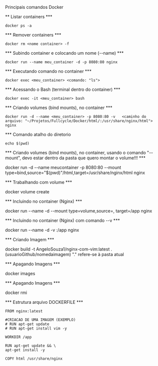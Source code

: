 Principais comandos Docker

** Listar containers *** 

    docker ps -a

*** Remover containers *** 

    docker rm <nome container> -f

*** Subindo container e colocando um nome (--name) ***

    docker run --name meu_container -d -p 8080:80 nginx  

*** Executando comando no container ***

    docker exec <meu_container> <comando: "ls">

*** Acessando o Bash (terminal dentro do container) ***

    docker exec -it <meu_container> bash

*** Criando volumes (bind mounts), no container ***

    docker run -d --name <meu_container> -p 8080:80 -v   <caminho do arquivo: "~/Projetos/Fullcycle/Docker/html/:/usr/share/nginx/html"> nginx

*** Comando atalho do diretorio

    echo $(pwd)

*** Criando volumes (bind mounts), no container, usando o comando "--mount", devo estar dentro da pasta que quero montar o volume!!! ***

  docker run -d --name meucontainer -p 8080:80 --mount type=bind,source="$(pwd)"/html,target=/usr/share/nginx/html nginx

*** Trabalhando com volume ***

 docker volume create <nome volume>

*** Incluindo no container (Nginx) ***

 docker run --name <meucontainer> -d --mount type=volume,source=<meuvolume>, target=/app nginx


*** Incluindo no container (Nginx) com comando --v ***

 docker run --name <meucontainer> -d -v <meuvolume>:/app nginx


*** Criando Imagem ***

  docker build -t AngeloSouza1/nginx-com-vim:latest .
                    (usuarioGithub/nomedaimagem)
                    "." refere-se à pasta atual

*** Apagando Imagens ***

 docker images

*** Apagando Imagens ***

 docker rmi <imagem>

*** Estrutura arquivo DOCKERFILE ***

    FROM nginx:latest

    #CRIACAO DE UMA IMAGEM (EXEMPLO)
    # RUN apt-get update
    # RUN apt-get install vim -y

    WORKDIR /app

    RUN apt-get update && \
    apt-get install -y

    COPY html /usr/share/nginx 































